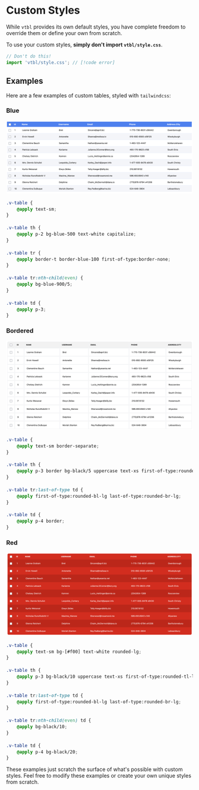 # Custom Styles

While `vtbl` provides its own default styles, you have complete freedom to override them or define your own from scratch.

To use your custom styles, **simply don't import `vtbl/style.css`**.

```ts
// Don't do this!
import 'vtbl/style.css'; // [!code error]
```

## Examples

Here are a few examples of custom tables, styled with `tailwindcss`:

### Blue

![Custom Blue Table](../assets/blue.png)

```css
.v-table {
	@apply text-sm;
}

.v-table th {
	@apply p-2 bg-blue-500 text-white capitalize;
}

.v-table tr {
	@apply border-t border-blue-100 first-of-type:border-none;
}

.v-table tr:nth-child(even) {
	@apply bg-blue-900/5;
}

.v-table td {
	@apply p-3;
}
```

### Bordered

![Custom Bordered Table](../assets/bordered.png)

```css
.v-table {
	@apply text-sm border-separate;
}

.v-table th {
	@apply p-3 border bg-black/5 uppercase text-xs first-of-type:rounded-tl-lg last-of-type:rounded-tr-lg;
}

.v-table tr:last-of-type td {
	@apply first-of-type:rounded-bl-lg last-of-type:rounded-br-lg;
}

.v-table td {
	@apply p-4 border;
}
```

### Red

![Custom Red Table](../assets/red.png)

```css
.v-table {
	@apply text-sm bg-[#f00] text-white rounded-lg;
}

.v-table th {
	@apply p-3 bg-black/10 uppercase text-xs first-of-type:rounded-tl-lg last-of-type:rounded-tr-lg;
}

.v-table tr:last-of-type td {
	@apply first-of-type:rounded-bl-lg last-of-type:rounded-br-lg;
}

.v-table tr:nth-child(even) td {
	@apply bg-black/10;
}

.v-table td {
	@apply p-4 bg-black/20;
}
```

These examples just scratch the surface of what's possible with custom styles. Feel free to modify these examples or create your own unique styles from scratch.
